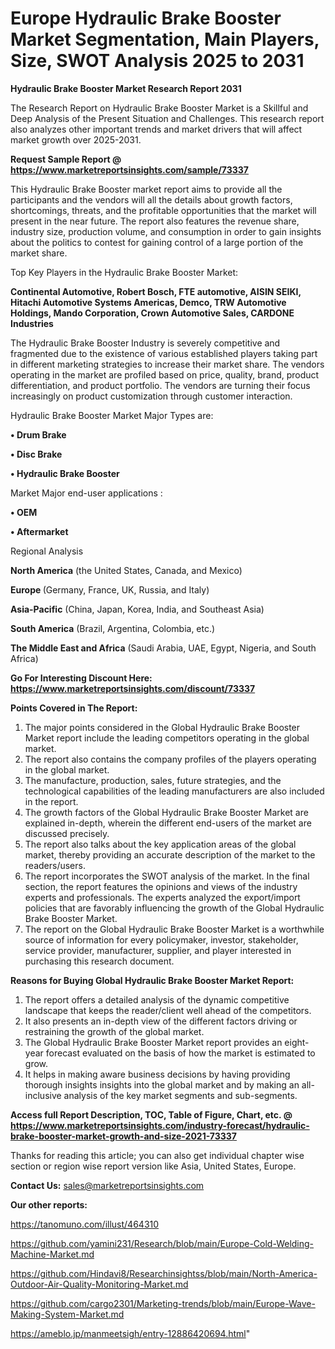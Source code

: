 # Europe Hydraulic Brake Booster Market Segmentation, Main Players, Size, SWOT Analysis 2025 to 2031

<strong>Hydraulic Brake Booster Market Research Report 2031</strong>

The Research Report on Hydraulic Brake Booster Market is a Skillful and Deep Analysis of the Present Situation and Challenges. This research report also analyzes other important trends and market drivers that will affect market growth over 2025-2031.

<strong>Request Sample Report @ <a href=https://www.marketreportsinsights.com/sample/73337>https://www.marketreportsinsights.com/sample/73337</a></strong>

This Hydraulic Brake Booster market report aims to provide all the participants and the vendors will all the details about growth factors, shortcomings, threats, and the profitable opportunities that the market will present in the near future. The report also features the revenue share, industry size, production volume, and consumption in order to gain insights about the politics to contest for gaining control of a large portion of the market share.

Top Key Players in the Hydraulic Brake Booster Market:

<strong>Continental Automotive, Robert Bosch, FTE automotive, AISIN SEIKI, Hitachi Automotive Systems Americas, Demco, TRW Automotive Holdings, Mando Corporation, Crown Automotive Sales, CARDONE Industries</strong>

The Hydraulic Brake Booster Industry is severely competitive and fragmented due to the existence of various established players taking part in different marketing strategies to increase their market share. The vendors operating in the market are profiled based on price, quality, brand, product differentiation, and product portfolio. The vendors are turning their focus increasingly on product customization through customer interaction.

Hydraulic Brake Booster Market Major Types are:

<strong>• Drum Brake

• Disc Brake

• Hydraulic Brake Booster</strong>

Market Major end-user applications :

<strong>• OEM

• Aftermarket</strong>

Regional Analysis

</u><strong><b>North America</b></strong> (the United States, Canada, and Mexico)

<strong><b>Europe </b></strong>(Germany, France, UK, Russia, and Italy)

<strong><b>Asia-Pacific</b></strong> (China, Japan, Korea, India, and Southeast Asia)

<strong><b>South America</b></strong> (Brazil, Argentina, Colombia, etc.)

<strong><b>The Middle East and Africa</b></strong> (Saudi Arabia, UAE, Egypt, Nigeria, and South Africa)

<strong>Go For Interesting Discount Here: <a href=https://www.marketreportsinsights.com/discount/73337>https://www.marketreportsinsights.com/discount/73337</a></strong>

<strong>Points Covered in The Report:</strong>
<ol>
  <li>The major points considered in the Global Hydraulic Brake Booster Market report include the leading competitors operating in the global market.</li>
  <li>The report also contains the company profiles of the players operating in the global market.</li>
  <li>The manufacture, production, sales, future strategies, and the technological capabilities of the leading manufacturers are also included in the report.</li>
  <li>The growth factors of the Global Hydraulic Brake Booster Market are explained in-depth, wherein the different end-users of the market are discussed precisely.</li>
  <li>The report also talks about the key application areas of the global market, thereby providing an accurate description of the market to the readers/users.</li>
  <li>The report incorporates the SWOT analysis of the market. In the final section, the report features the opinions and views of the industry experts and professionals. The experts analyzed the export/import policies that are favorably influencing the growth of the Global Hydraulic Brake Booster Market.</li>
  <li>The report on the Global Hydraulic Brake Booster Market is a worthwhile source of information for every policymaker, investor, stakeholder, service provider, manufacturer, supplier, and player interested in purchasing this research document.</li>
</ol>
<strong>Reasons for Buying Global Hydraulic Brake Booster Market Report:</strong>

<ol>
  <li>The report offers a detailed analysis of the dynamic competitive landscape that keeps the reader/client well ahead of the competitors.</li>
  <li>It also presents an in-depth view of the different factors driving or restraining the growth of the global market.</li>
  <li>The Global Hydraulic Brake Booster Market report provides an eight-year forecast evaluated on the basis of how the market is estimated to grow.</li>
  <li>It helps in making aware business decisions by having providing thorough insights insights into the global market and by making an all-inclusive analysis of the key market segments and sub-segments.</li>
</ol>
<strong>Access full Report Description, TOC, Table of Figure, Chart, etc. @ <a href=https://www.marketreportsinsights.com/industry-forecast/hydraulic-brake-booster-market-growth-and-size-2021-73337>https://www.marketreportsinsights.com/industry-forecast/hydraulic-brake-booster-market-growth-and-size-2021-73337</a></strong>


Thanks for reading this article; you can also get individual chapter wise section or region wise report version like Asia, United States, Europe.

<strong>Contact Us:</strong>
sales@marketreportsinsights.com

<strong>Our other reports:</strong>

<a href=https://tanomuno.com/illust/464310>https://tanomuno.com/illust/464310</a>

<a href=https://github.com/yamini231/Research/blob/main/Europe-Cold-Welding-Machine-Market.md>https://github.com/yamini231/Research/blob/main/Europe-Cold-Welding-Machine-Market.md</a>

<a href=https://github.com/Hindavi8/Researchinsightss/blob/main/North-America-Outdoor-Air-Quality-Monitoring-Market.md>https://github.com/Hindavi8/Researchinsightss/blob/main/North-America-Outdoor-Air-Quality-Monitoring-Market.md</a>

<a href=https://github.com/cargo2301/Marketing-trends/blob/main/Europe-Wave-Making-System-Market.md>https://github.com/cargo2301/Marketing-trends/blob/main/Europe-Wave-Making-System-Market.md</a>

<a href=https://ameblo.jp/manmeetsigh/entry-12886420694.html>https://ameblo.jp/manmeetsigh/entry-12886420694.html</a>"
